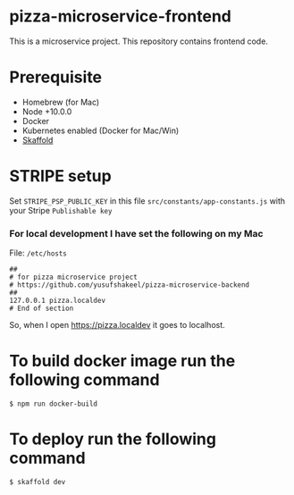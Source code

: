 # pizza-microservice-frontend
This is a microservice project. This repository contains frontend code.

# Prerequisite

* Homebrew (for Mac)
* Node +10.0.0
* Docker
* Kubernetes enabled (Docker for Mac/Win)
* [Skaffold](https://skaffold.dev/)

# STRIPE setup

Set `STRIPE_PSP_PUBLIC_KEY` in this file `src/constants/app-constants.js` 
with your Stripe `Publishable key`

### For local development I have set the following on my Mac

File: `/etc/hosts`

```
##
# for pizza microservice project
# https://github.com/yusufshakeel/pizza-microservice-backend
##
127.0.0.1 pizza.localdev
# End of section
```

So, when I open https://pizza.localdev it goes to localhost.

# To build docker image run the following command

```
$ npm run docker-build
```

# To deploy run the following command

```
$ skaffold dev
```